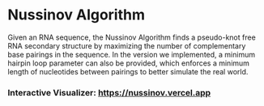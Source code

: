 # Nussinov Algorithm

Given an RNA sequence, the Nussinov Algorithm finds a pseudo-knot free RNA secondary structure by maximizing the number of complementary base pairings in the sequence. In the version we implemented, a minimum hairpin loop parameter can also be provided, which enforces a minimum length of nucleotides between pairings to better simulate the real world.

### Interactive Visualizer:  https://nussinov.vercel.app

